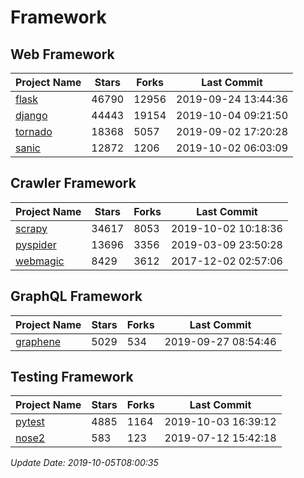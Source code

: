 # Framework

## Web Framework

| Project Name | Stars | Forks | Last Commit |
| ------------ | ----- | ----- | ----------- |
| [flask](https://github.com/pallets/flask) | 46790 | 12956 | 2019-09-24 13:44:36 |
| [django](https://github.com/django/django) | 44443 | 19154 | 2019-10-04 09:21:50 |
| [tornado](https://github.com/tornadoweb/tornado) | 18368 | 5057 | 2019-09-02 17:20:28 |
| [sanic](https://github.com/huge-success/sanic) | 12872 | 1206 | 2019-10-02 06:03:09 |

## Crawler Framework

| Project Name | Stars | Forks | Last Commit |
| ------------ | ----- | ----- | ----------- |
| [scrapy](https://github.com/scrapy/scrapy) | 34617 | 8053 | 2019-10-02 10:18:36 |
| [pyspider](https://github.com/binux/pyspider) | 13696 | 3356 | 2019-03-09 23:50:28 |
| [webmagic](https://github.com/code4craft/webmagic) | 8429 | 3612 | 2017-12-02 02:57:06 |

## GraphQL Framework

| Project Name | Stars | Forks | Last Commit |
| ------------ | ----- | ----- | ----------- |
| [graphene](https://github.com/graphql-python/graphene) | 5029 | 534 | 2019-09-27 08:54:46 |

## Testing Framework

| Project Name | Stars | Forks | Last Commit |
| ------------ | ----- | ----- | ----------- |
| [pytest](https://github.com/pytest-dev/pytest) | 4885 | 1164 | 2019-10-03 16:39:12 |
| [nose2](https://github.com/nose-devs/nose2) | 583 | 123 | 2019-07-12 15:42:18 |

*Update Date: 2019-10-05T08:00:35*